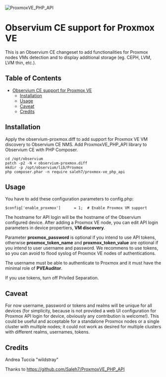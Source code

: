 ![ProxmoxVE_PHP_API](https://upload.wikimedia.org/wikipedia/en/thumb/2/25/Proxmox-VE-logo.svg/600px-Proxmox-VE-logo.svg.png)
# Observium CE support for Proxmox VE

This is an Observium CE changeset to add functionalities for Proxmox nodes VMs detection and to display additional storage (eg. CEPH, LVM, LVM thin, etc.).

## Table of Contents
- [Observium CE support for Proxmox VE](#observium-ce-support-for-proxmox-ve)
  - [Installation](#installation)
  - [Usage](#usage)
  - [Caveat](#caveat)
  - [Credits](#credits)

## Installation
Apply the observium-proxmox.diff to add support for Proxmox VE VM discovery to Observium CE NMS. Add ProxmoxVE_PHP_API library to Observium CE with PHP Composer.

```
cd /opt/observium
patch -p2 -N < observium-proxmox.diff
mkdir -p /opt/observium/lib/Proxmox
php composer.phar -n require saleh7/proxmox-ve_php_api

```
## Usage

You have to add these configuration parameters to config.php:

```
$config['enable_proxmox']      = 1;  # Enable Proxmox VM support
```
The hostname for API login will be the hostname of the Observium configured device. After adding a Proxmox VE node, you can edit API login parameters in device propertiers, **VM discovery**.

Parameter **proxmox_password** is optional if you intend to use API tokens, otherwise **proxmox_token_name** and **proxmox_token_value** are optional if you intend to user username and password. We recommens to use tokens, so you can avoid to flood syslog of Proxmox VE nodes of authentications. 

The username must be able to authenticate to Proxmox and it must have the minimal role of **PVEAuditor**.

If you use tokens, turn off Priviled Separation.

## Caveat

For now username, password or tokens and realms will be unique for all devices (for simplicity, because is not provided a web UI configuration for Proxmox API login for device, obviously any contribution is welcome!). This could be useful and acceptable for a standalone Proxmox nodes or a single cluster with multiple nodes; it could not work as desired for multiple clusters with different realms, usernames, tokens. 

## Credits

Andrea Tuccia "wildstray"

Thanks to https://github.com/Saleh7/ProxmoxVE_PHP_API
